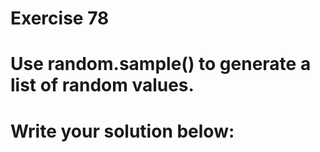 # Exercise 78
# Use random.sample() to generate a list of random values.



# Write your solution below:
